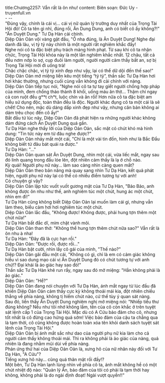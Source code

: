 title:Chương2257: Vẫn rất là ôn nhu!
content:
Biên soạn: Đức Uy - truyenfull.vn<br>- --<br>"Đúng vậy, chính là cái vị... cái vị nữ quản lý trưởng duy nhất của Trọng Tài Hội đó! Cô ta tên gì nhỉ, đúng rồi, Ân Dung Dung, anh có biết cô ấy không?!"<br>"Ân Duyệt Dung." Tư Dạ Hàn cải chính.<br>Diệp Oản Oản vội vàng gật đầu, "Ồ nha đúng, là Ân Duyệt Dung! Nghe đại danh đã lâu, vị tỷ tỷ này chính là một người rất nghiêm khắc đấy!<br>Nghe nói cô ta đặc biệt phụ trách mảng hình phạt. Từ sau khi cô ta nhận chức, Trọng Tài Hội khóa này là một lần nghiêm khắc nhất. 12 châu, tất cả đều nơm nớp lo sợ, cụp đuôi làm người, người người cảm thấy bất an, sợ bị Trọng Tài Hội mời đi uống trà!<br>Chậc chậc chậc, vị tỷ tỷ xinh đẹp như vậy, lại có thể dữ dội đến thế sao!"<br>Diệp Oản Oản mở miệng liền kêu một tiếng “tỷ tỷ”, thần sắc Tư Dạ Hàn hơi hơi khác thường, nhưng cuối cùng vẫn không đi cải chính với nàng.<br>Diệp Oản Oản tiếp tục nói, "Nghe nói cô ta tự tay giết người chồng hợp pháp của mình, đem chồng tháo thành 8 khối, uống máu ăn thịt... Thậm chí ngay cả con ruột đều g**t ch*t, luộc chín và ăn rồi! Hơn nữa cô ta đặc biệt am hiểu sử dụng độc, toàn thân đều là độc. Người khác đụng cô ta một cái là sẽ chết! Cho nên, mặc dù dáng dấp xinh đẹp như vậy, nhưng căn bản không ai dám trêu chọc đến cô ấy!"<br>Bắt đầu từ lúc nãy, Diệp Oản Oản đã phát hiện ra những người khác không dám đứng cách Ân Duyệt Dung quá gần.<br>Tư Dạ Hàn nghe thấy lời của Diệp Oản Oản, sắc mặt có chút khó mà hình dung: "Tin tức này em từ đâu nghe được?"<br>Diệp Oản Oản nháy mắt một cái, "Chỉ là một vài tin đồn, hình như là Bắc Đẩu không biết từ đâu bát quái ra được."<br>Tư Dạ Hàn: "..."<br>Diệp Oản Oản quan sát Ân Duyệt Dung, nhìn một cái, vừa liếc mắt, ngay sau đó linh quang trong đầu lóe lên, đột nhiên cảm thấy là lạ ở chỗ nào.<br>Kỳ quái! Người phụ nữ này... làm sao càng nhìn càng quen mắt?<br>Diệp Oản Oản theo bản năng mà quay sang nhìn Tư Dạ Hàn, kết quả phát hiện, người phụ nữ này lại có thể có nhiều điểm tương tự với anh!<br>Có chuyện gì vậy?<br>Diệp Oản Oản lập tức vuốt vuốt gương mặt của Tư Dạ Hàn, "Bảo Bảo, anh không được ôn nhu như thế, anh nghiêm túc một chút, hung ác một chút, nhìn em đi!"<br>Tư Dạ Hàn cũng không biết Diệp Oản Oản lại muốn làm cái gì, nhưng vẫn làm theo, biểu cảm hơi hơi nghiêm túc một chút.<br>Diệp Oản Oản lắc đầu, "Không được! Không được, phải hung tợn thêm một chút nữa!"<br>Tư Dạ Hàn bất đắc dĩ, mím chặt vành môi.<br>Diệp Oản Oản than thở: "Không thể hung tợn thêm chút nữa sao?" Vẫn rất là ôn nhu à nha!<br>Tư Dạ Hàn: "Đây đã là cực hạn rồi."<br>Diệp Oản Oản: "Được rồi, được rồi..."<br>Tư Dạ Hàn bật cười, nhìn lấy cô gái của mình, "Thế nào?"<br>Diệp Oản Oản gãi đầu một cái, "Không có gì, chỉ là em có cảm giác không hiểu vì sao dung mạo cái vị Ân Duyệt Dung đó có chút tương tự với anh chứ!? Đại khái là ảo giác hay sao đó!"<br>Thần sắc Tư Dạ Hàn khẽ run rẩy, ngay sau đó mở miệng: "Hẳn không phải là ảo giác."<br>Diệp Oản Oản: "Hể?"<br>Diệp Oản Oản đang nói chuyện với Tư Dạ Hàn, ánh mắt ngay từ lúc đầu đã khiến Diệp Oản Oản cảm thấy cực kỳ không thoải mái kia, đột nhiên chiếu thẳng về phía nàng, không tị hiềm chút nào, cứ thế tùy ý quan sát nàng.<br>Sau đó, liền thấy Ân Duyệt Dung nghiêm nghị mở miệng nói: "Nhiếp tiểu thư đúng không? Nếu như tôi nhớ không lầm, tên của cô còn khắc ở trên tuyệt sát lệnh cấp 1 của Trọng Tài Hội. Mặc dù có A Cửu bảo đảm cho cô, nhưng tốt nhất là cô đừng cao hứng quá sớm! Việc bảo đảm của cậu ta chẳng qua là tạm thời, cô cũng không được hoàn toàn xóa tên khỏi danh sách tuyệt sát lệnh của Trọng Tài Hội."<br>Diệp Oản Oản bị ánh mắt sắc như dao của người phụ nữ kia làm cho cả người cảm thấy không thoải mái. Thì ra không phải là ảo giác của nàng, quả nhiên là đang nhằm mũi dùi về phía nàng.<br>Phản ứng thứ hai của Diệp Oản Oản là, xưng hô của nữ nhân này đối với Tư Dạ Hàn, "A Cửu"?<br>Tiếng xưng hô này... cũng quá thân mật rồi đấy!?<br>Một bên, Tư Dạ Hàn lạnh lùng nhìn về phía cô ta, ánh mắt không hề có một chút nhiệt độ nào: "Quản lý Ân, bảo đảm của tôi có phải là tạm thời hay không, không phải là do ngài định đoạt! Ngài vượt quyền!!"